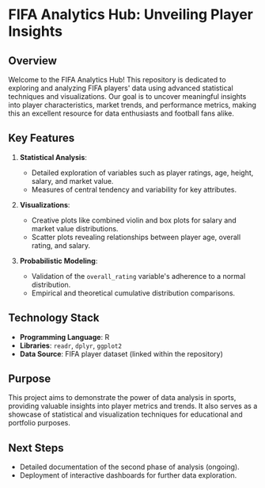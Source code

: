 # FIFA Analytics Hub: Unveiling Player Insights

## Overview
Welcome to the FIFA Analytics Hub! This repository is dedicated to exploring and analyzing FIFA players' data using advanced statistical techniques and visualizations. Our goal is to uncover meaningful insights into player characteristics, market trends, and performance metrics, making this an excellent resource for data enthusiasts and football fans alike.

## Key Features
1. **Statistical Analysis**:
   - Detailed exploration of variables such as player ratings, age, height, salary, and market value.
   - Measures of central tendency and variability for key attributes.
   
2. **Visualizations**:
   - Creative plots like combined violin and box plots for salary and market value distributions.
   - Scatter plots revealing relationships between player age, overall rating, and salary.

3. **Probabilistic Modeling**:
   - Validation of the `overall_rating` variable's adherence to a normal distribution.
   - Empirical and theoretical cumulative distribution comparisons.

## Technology Stack
- **Programming Language**: R
- **Libraries**: `readr`, `dplyr`, `ggplot2`
- **Data Source**: FIFA player dataset (linked within the repository)

## Purpose
This project aims to demonstrate the power of data analysis in sports, providing valuable insights into player metrics and trends. It also serves as a showcase of statistical and visualization techniques for educational and portfolio purposes.

## Next Steps
- Detailed documentation of the second phase of analysis (ongoing).
- Deployment of interactive dashboards for further data exploration.
